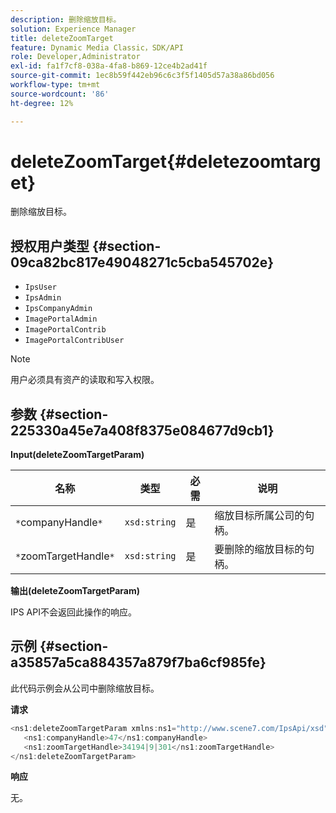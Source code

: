 ```yaml
---
description: 删除缩放目标。
solution: Experience Manager
title: deleteZoomTarget
feature: Dynamic Media Classic，SDK/API
role: Developer,Administrator
exl-id: fa1f7cf8-038a-4fa8-b869-12ce4b2ad41f
source-git-commit: 1ec8b59f442eb96c6c3f5f1405d57a38a86bd056
workflow-type: tm+mt
source-wordcount: '86'
ht-degree: 12%

---
```


# deleteZoomTarget{#deletezoomtarget}

删除缩放目标。

## 授权用户类型 {#section-09ca82bc817e49048271c5cba545702e}

* `IpsUser`
* `IpsAdmin`
* `IpsCompanyAdmin`
* `ImagePortalAdmin`
* `ImagePortalContrib`
* `ImagePortalContribUser`

>[!NOTE]
>
>用户必须具有资产的读取和写入权限。

## 参数 {#section-225330a45e7a408f8375e084677d9cb1}

**Input(deleteZoomTargetParam)**

| 名称 | 类型 | 必需 | 说明 |
|---|---|---|---|
| `*`companyHandle`*` | `xsd:string` | 是 | 缩放目标所属公司的句柄。 |
| `*`zoomTargetHandle`*` | `xsd:string` | 是 | 要删除的缩放目标的句柄。 |

**输出(deleteZoomTargetParam)**

IPS API不会返回此操作的响应。

## 示例 {#section-a35857a5ca884357a879f7ba6cf985fe}

此代码示例会从公司中删除缩放目标。

**请求**

```java
<ns1:deleteZoomTargetParam xmlns:ns1="http://www.scene7.com/IpsApi/xsd">
   <ns1:companyHandle>47</ns1:companyHandle>
   <ns1:zoomTargetHandle>34194|9|301</ns1:zoomTargetHandle>
</ns1:deleteZoomTargetParam>
```

**响应**

无。
